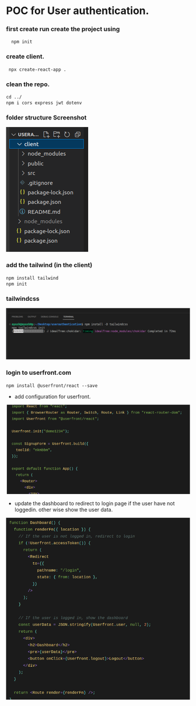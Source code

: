 # POC for  User authentication.

### first create run create the project using 
      npm init

### create client.
     
     npx create-react-app .
     
     
### clean the repo.
    
    cd ../
    npm i cors express jwt dotenv

### folder structure Screenshot

![alt text](https://github.com/Ayush2020012016/userauthentication/blob/master/images/folderstructure.png)

    
### add the tailwind (in the client)

    npm install tailwind 
    npm init 

### tailwindcss 
![alt text](https://github.com/Ayush2020012016/userauthentication/blob/master/images/tailwindcss.png)


    
### login to userfront.com

    npm install @userfront/react --save

- add configuration for userfront.

![alt text](https://github.com/Ayush2020012016/userauthentication/blob/master/images/configuration.png)

- update the dashboard to redirect to login page if the user have not loggedin. other wise show the user data.

![alt text](https://github.com/Ayush2020012016/userauthentication/blob/master/images/Dashboardupdated.png)


